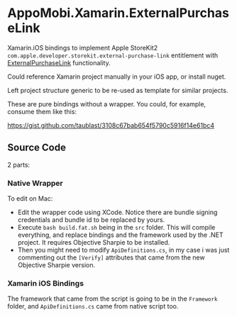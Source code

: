 # AppoMobi.Xamarin.ExternalPurchaseLink

Xamarin.iOS bindings to implement Apple StoreKit2 ` com.apple.developer.storekit.external-purchase-link` entitlement with [ExternalPurchaseLink](https://developer.apple.com/documentation/storekit/externalpurchaselink?language=objc) functionality.

Could reference Xamarin project manually in your iOS app, or install nuget.

Left project structure generic to be re-used as template for similar projects.

These are pure bindings without a wrapper. You could, for example, consume them like this:

https://gist.github.com/taublast/3108c67bab654f5790c5916f14e61bc4

## Source Code

2 parts:

### Native Wrapper

To edit on Mac: 
* Edit the wrapper code using XCode. Notice there are bundle signing credentials and bundle id to be replaced by yours.
* Execute `bash build.fat.sh` being in the `src` folder. This will compile everything, and replace bindings and the framework used by the .NET project. It requires Objective Sharpie to be installed.
* Then you might need to modify `ApiDefinitions.cs`, in my case i was just commenting out the `[Verify]` attributes that came from the new Objective Sharpie version.

### Xamarin iOS Bindings

The framework that came from the script is going to be in the `Framework` folder, and `ApiDefinitions.cs` came from native script too.
